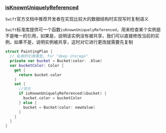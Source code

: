 ### [isKnownUniquelyReferenced](https://developer.apple.com/documentation/swift/2429905-isknownuniquelyreferenced)
`Swift`官方文档中推荐开发者在实现比较大的数据结构时实现写时复制语义

`Swift`标准库提供可一个函数`isKnownUniquelyReferenced`，用来检查某个实例是不是唯一的引用，如果是，说明该实例没有被共享，我们可以直接修改当前的实例，如果不是，说明实例被共享，这时对它进行更改就需要先复制

```Swift
struct PaintingPlan {
  // 私有的引用类型, for "deep storage"
  private var bucket = Bucket(color: .blue)
  var bucketColor: Color {
    get {
      return bucket.color
    }
    set {
      //优化
      if isKnownUniquelyReferenced(&bucket) {
        bucket.color = bucketColor
      } else {
        bucket = Bucket(color: newValue)
      }
    }
  }
}
```
